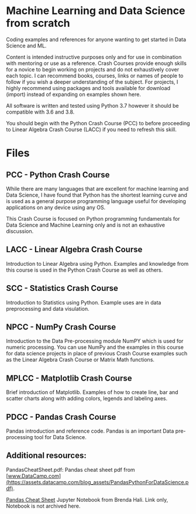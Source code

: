 # Machine Learning and Data Science from scratch
Coding examples and references for anyone wanting to get started in Data Science and ML.

Content is intended instructive purposes only and for use in combination with mentoring or use as a reference. Crash Courses provide enough skills for a novice to begin working on projects and do not exhaustively cover each topic. I can recommend books, courses, links or names of people to follow if you wish a deeper understanding of the subject. For projects, I highly recommend using packages and tools available for download (import) instead of expanding on examples shown here. 

All software is written and tested using Python 3.7 however it should be compatible with 3.6 and 3.8.

You should begin with the Python Crash Course (PCC) to before proceeding to Linear Algebra Crash Course (LACC) if you need to refresh this skill.

# Files
## PCC - Python Crash Course
While there are many languages that are excellent for machine learning and Data Science, I have found that Python has the shortest learning curve and is used as a general purpose programming language useful for developing applications on any device using any OS.

This Crash Course is focused on Python programming fundamentals for Data Science and Machine Learning only and is not an exhaustive discussion.

## LACC - Linear Algebra Crash Course
Introduction to Linear Algebra using Python. Examples and knowledge from this course is used in the Python Crash Course as well as others.

## SCC - Statistics Crash Course
Introduction to Statistics using Python. Example uses are in data preprocessing and data visulation.

## NPCC - NumPy Crash Course
Introduction to the Data Pre-processing module NumPY which is used for numeric processing. You can use NumPy and the examples in this course for data science projects in place of previous Crash Course examples such as the Linear Algebra Crash Course or Matrix Math functions.

## MPLCC - Matplotlib Crash Course
Brief introduction of Matplotlib. Examples of how to create line, bar and scatter charts along with adding colors, legends and labeling axes.

## PDCC - Pandas Crash Course
Pandas introduction and reference code. Pandas is an important Data pre-processing tool for Data Science.

## Additional resources:

PandasCheatSheet.pdf: Pandas cheat sheet pdf from [www.DataCamp.com](https://assets.datacamp.com/blog_assets/PandasPythonForDataScience.pdf).

[Pandas Cheat Sheet](https://github.com/BrendaHali/python_cheat_sheets) Jupyter Notebook from Brenda Hali. Link only, Notebook is not archived here.
